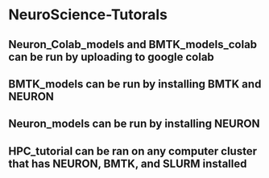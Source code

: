 # NeuroScience-Tutorals
## Neuron_Colab_models and BMTK_models_colab can be run by uploading to google colab
## BMTK_models can be run by installing BMTK and NEURON
## Neuron_models can be run by installing NEURON
## HPC_tutorial can be ran on any computer cluster that has NEURON, BMTK, and SLURM installed
